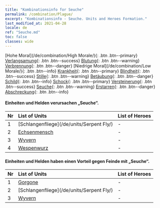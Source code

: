 ```yaml
---
title: "Kombinationsinfo for Seuche"
permalink: /combination/Plague/
excerpt: "Kombinationsinfo - Seuche. Units and Heroes Formation."
last_modified_at: 2021-04-28
locale: de
ref: "Seuche.md"
toc: false
classes: wide
---
```


  [Hohe Moral](/de/combination/High Morale/){: .btn .btn--primary} [Verlangsamung](/de/combination/Slow/){: .btn .btn--success} [Blutung](/de/combination/Bleeding/){: .btn .btn--warning} [Verbrennung](/de/combination/Burning/){: .btn .btn--danger} [Niedrige Moral](/de/combination/Low Morale/){: .btn .btn--info} [Krankheit](/de/combination/Disease/){: .btn .btn--primary} [Blindheit](/de/combination/Blind/){: .btn .btn--success} [Stille](/de/combination/Silence/){: .btn .btn--warning} [Betäubung](/de/combination/Stun/){: .btn .btn--danger} [Schild](/de/combination/Shield/){: .btn .btn--info} [Schock](/de/combination/Static/){: .btn .btn--primary} [Versteinerung](/de/combination/Petrify/){: .btn .btn--success} [Seuche](/de/combination/Plague/){: .btn .btn--warning} [Erstarren](/de/combination/Freeze/){: .btn .btn--danger} [Abschreckung](/de/combination/Deterrence/){: .btn .btn--info} 


#### Einheiten und Helden verursachen „Seuche“.

  | Nr |  List of Units  | List of Heroes | 
  |:---|:----------------|:---------------| 
  | 1 | [Schlangenfliege](/de/units/Serpent Fly/) | - |
  | 2 | [Echsenmensch](/de/units/Lizardman/) | - |
  | 3 | [Wyvern](/de/units/Wyvern/) | - |
  | 4 | [Wespenwurz](/de/units/Waspwort/) | - |


#### Einheiten und Helden haben einen Vorteil gegen Feinde mit „Seuche“.

  | Nr |  List of Units  | List of Heroes | 
  |:---|:----------------|:---------------| 
  | 1 | [Gorgone](/de/units/Gorgon/) | - |
  | 2 | [Schlangenfliege](/de/units/Serpent Fly/) | - |
  | 3 | [Wyvern](/de/units/Wyvern/) | - |
